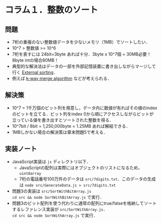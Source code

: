 # コラム１．整数のソート

## 問題

- 7桁の重複のない整数値データを少ないメモリ（1MB）でソートしたい．
- 10^7 > 整数値 >= 10^6
- 7桁を表すには 24bit=3byte あれば十分．3byte x 10^7個 = 30MB必要！ 8byte intの場合80MB！
- 典型的な解決法はデータの一部を外部記憶装置に書き出しながらマージして行く [External sorting](https://en.wikipedia.org/wiki/External_sorting)．
- 例えば [k-way merge algorithm](https://en.wikipedia.org/wiki/K-way_merge_algorithm) などが考えられる．

## 解決策

- 10^7 = 1千万個のビット列を用意し，データ内に数値が有ればその値のindexのビットを立てる．ビット列をindex 0から順にアクセスしながらビットが立っている値を書き出すとソートされた整数を得る．
- 10^7bit / 8bit = 1,250,000byte = 1.25MB あれば解結できる．
- 1MBしかない場合の解決策は章末問題5で考える．

## 実装ノート

- JavaScript実装は `js` ディレクトリ以下．
  - JavaScriptの配列は実際にはオブジェクトのリストになるため，`uint8array`
  - 7桁の電話番号100万件のデータは `src/7digits.txt`．このデータの生成は `node src/GenerateData.js > src/7digits.txt`
- 問題3の実装は `src/SortWithBitArray.js`\
  `cd src && node SortWithBitArray.js` で実行．
- 問題3のビット配列を使う代わりに通常の配列にtrue/falseを格納してソートするレファレンス実装が `src/SortWithArray.js`．\
  `cd src && node SortWithArray.js` で実行．
